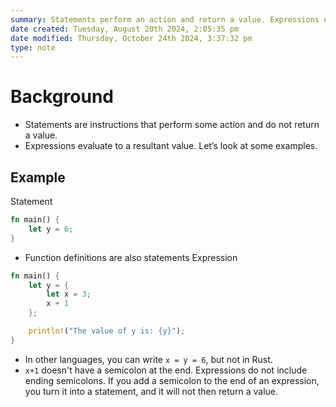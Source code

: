 ```yaml
---
summary: Statements perform an action and return a value. Expressions evaluate to a resultant example.
date created: Tuesday, August 20th 2024, 2:05:35 pm
date modified: Thursday, October 24th 2024, 3:37:32 pm
type: note
---
```

# Background
- Statements are instructions that perform some action and do not return a value.
- Expressions evaluate to a resultant value. Let’s look at some examples.

## Example
Statement
```rust
fn main() {
    let y = 6;
}
```
- Function definitions are also statements
Expression
```rust
fn main() {
    let y = {
        let x = 3;
        x + 1
    };

    println!("The value of y is: {y}");
}
```
- In other languages, you can write `x = y = 6`, but not in Rust. 
- `x+1` doesn't have a semicolon at the end. Expressions do not include ending semicolons. If you add a semicolon to the end of an expression, you turn it into a statement, and it will not then return a value. 